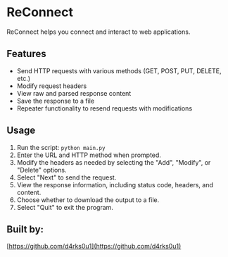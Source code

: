 # ReConnect

ReConnect helps you connect and interact to web applications.

## Features

*   Send HTTP requests with various methods (GET, POST, PUT, DELETE, etc.)
*   Modify request headers
*   View raw and parsed response content
*   Save the response to a file
*   Repeater functionality to resend requests with modifications

## Usage

1.  Run the script: `python main.py`
2.  Enter the URL and HTTP method when prompted.
3.  Modify the headers as needed by selecting the "Add", "Modify", or "Delete" options.
4.  Select "Next" to send the request.
5.  View the response information, including status code, headers, and content.
6.  Choose whether to download the output to a file.
7.  Select "Quit" to exit the program.

## Built by:

[https://github.com/d4rks0u1](https://github.com/d4rks0u1)
